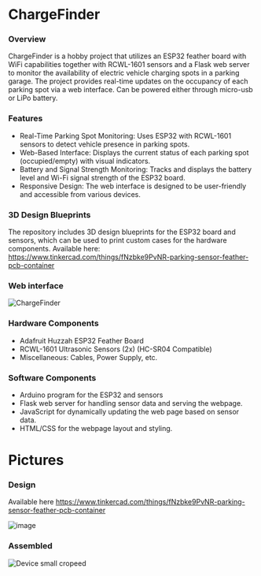 # ChargeFinder 

### Overview
ChargeFinder is a hobby project that utilizes an ESP32 feather board with WiFi capabilities together with RCWL-1601 sensors and a Flask web server to monitor the availability of electric vehicle charging spots in a parking garage. The project provides real-time updates on the occupancy of each parking spot via a web interface. Can be powered either through micro-usb or LiPo battery. 

### Features
- Real-Time Parking Spot Monitoring: Uses ESP32 with RCWL-1601 sensors to detect vehicle presence in parking spots.
- Web-Based Interface: Displays the current status of each parking spot (occupied/empty) with visual indicators.
- Battery and Signal Strength Monitoring: Tracks and displays the battery level and Wi-Fi signal strength of the ESP32 board.
- Responsive Design: The web interface is designed to be user-friendly and accessible from various devices.

### 3D Design Blueprints
The repository includes 3D design blueprints for the ESP32 board and sensors, which can be used to print custom cases for the hardware components.
Available here:
https://www.tinkercad.com/things/fNzbke9PvNR-parking-sensor-feather-pcb-container

### Web interface
![ChargeFinder](https://github.com/Belfant/charge-finder/assets/134707588/1dc9aab9-023c-4276-8c3f-952a338ac86f)

### Hardware Components
- Adafruit Huzzah ESP32 Feather Board
- RCWL-1601 Ultrasonic Sensors (2x) (HC-SR04 Compatible)
- Miscellaneous: Cables, Power Supply, etc.

### Software Components
- Arduino program for the ESP32 and sensors
- Flask web server for handling sensor data and serving the webpage.
- JavaScript for dynamically updating the web page based on sensor data.
- HTML/CSS for the webpage layout and styling.

# Pictures

### Design
Available here
https://www.tinkercad.com/things/fNzbke9PvNR-parking-sensor-feather-pcb-container

![image](https://github.com/Belfant/charge-finder/assets/134707588/f83f05f7-ad3e-486b-9108-e1067412c4b8)

### Assembled
![Device small cropeed](https://github.com/Belfant/charge-finder/assets/134707588/c18a715c-203a-4cf4-ae49-ec03d15b715b)
